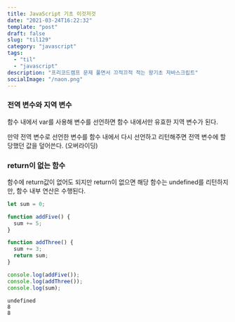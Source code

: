 ```yaml
---
title: JavaScript 기초 이것저것
date: "2021-03-24T16:22:32"
template: "post"
draft: false
slug: "til129"
category: "javascript"
tags:
  - "til"
  - "javascript"
description: "프리코드캠프 문제 풀면서 끄적끄적 적는 왕기초 자바스크립트"
socialImage: "/naon.png"
---
```


### 전역 변수와 지역 변수
함수 내에서 var를 사용해 변수를 선언하면 함수 내에서만 유효한 지역 변수가 된다.

만약 전역 변수로 선언한 변수를 함수 내에서 다시 선언하고 리턴해주면 전역 변수에 할당했던 값을 덮어쓴다. (오버라이딩)

### return이 없는 함수
함수에 return값이 없어도 되지만 return이 없으면 해당 함수는 undefined를 리턴하지만, 함수 내부 연산은 수행된다.

```js
let sum = 0;

function addFive() {
  sum += 5;
}

function addThree() {
  sum += 3;
  return sum;
}

console.log(addFive());
console.log(addThree());
console.log(sum);
```
```
undefined
8
8
```